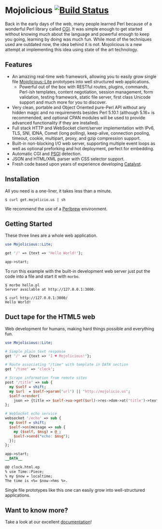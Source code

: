 
# Mojolicious [![Build Status](https://secure.travis-ci.org/kraih/mojo.png)](http://travis-ci.org/kraih/mojo)

  Back in the early days of the web, many people learned Perl because of a
  wonderful Perl library called [CGI](http://metacpan.org/module/CGI). It was
  simple enough to get started without knowing much about the language and
  powerful enough to keep you going, learning by doing was much fun. While
  most of the techniques used are outdated now, the idea behind it is not.
  Mojolicious is a new attempt at implementing this idea using state of the
  art technology.

## Features

  * An amazing real-time web framework, allowing you to easily grow single
    file [Mojolicious::Lite](http://mojolicio.us/perldoc/Mojolicious/Lite)
    prototypes into well structured web applications.
    * Powerful out of the box with RESTful routes, plugins, commands, Perl-ish
      templates, content negotiation, session management, form validation,
      testing framework, static file server, first class Unicode support and
      much more for you to discover.
  * Very clean, portable and Object Oriented pure-Perl API without any hidden
    magic and no requirements besides Perl 5.10.1 (although 5.16+ is
    recommended, and optional CPAN modules will be used to provide advanced
    functionality if they are installed).
  * Full stack HTTP and WebSocket client/server implementation with IPv6, TLS,
    SNI, IDNA, Comet (long polling), keep-alive, connection pooling, timeout,
    cookie, multipart, proxy, and gzip compression support.
  * Built-in non-blocking I/O web server, supporting multiple event loops as
    well as optional preforking and hot deployment, perfect for embedding.
  * Automatic CGI and [PSGI](http://plackperl.org) detection.
  * JSON and HTML/XML parser with CSS selector support.
  * Fresh code based upon years of experience developing
    [Catalyst](http://www.catalystframework.org).

## Installation

  All you need is a one-liner, it takes less than a minute.

    $ curl get.mojolicio.us | sh

  We recommend the use of a [Perlbrew](http://perlbrew.pl) environment.

## Getting Started

  These three lines are a whole web application.

```perl
use Mojolicious::Lite;

get '/' => {text => 'Hello World!'};

app->start;
```

  To run this example with the built-in development web server just put the
  code into a file and start it with `morbo`.

    $ morbo hello.pl
    Server available at http://127.0.0.1:3000.

    $ curl http://127.0.0.1:3000/
    Hello World!

## Duct tape for the HTML5 web

  Web development for humans, making hard things possible and everything fun.

```perl
use Mojolicious::Lite;

# Simple plain text response
get '/' => {text => 'I ♥ Mojolicious!'};

# Route associating "/time" with template in DATA section
get '/time' => 'clock';

# Scrape information from remote sites
post '/title' => sub {
  my $self = shift;
  my $url  = $self->param('url') || 'http://mojolicio.us';
  $self->render(
    json => {title => $self->ua->get($url)->res->dom->at('title')->text});
};

# WebSocket echo service
websocket '/echo' => sub {
  my $self = shift;
  $self->on(message => sub {
    my ($self, $msg) = @_;
    $self->send("echo: $msg");
  });
};

app->start;
__DATA__

@@ clock.html.ep
% use Time::Piece;
% my $now = localtime;
The time is <%= $now->hms %>.
```

  Single file prototypes like this one can easily grow into well-structured
  applications.

## Want to know more?

  Take a look at our excellent [documentation](http://mojolicio.us/perldoc>)!

